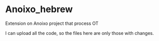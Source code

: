# Anoixo_hebrew
Extension on Anoixo project that process OT

I can upload all the code, so the files here are only those with changes.
